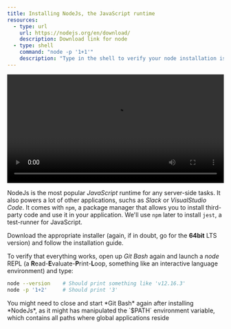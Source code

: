 ```yaml
---
title: Installing NodeJs, the JavaScript runtime
resources:
  - type: url
    url: https://nodejs.org/en/download/
    description: Download link for node
  - type: shell
    command: "node -p '1+1'"
    description: "Type in the shell to verify your node installation is working"
---
```

<video width="100%" controls class="my-2 drop-shadow" src="{% link getting-started/guides/windows-node.mp4 %}"></video>

NodeJs is the most popular *JavaScript* runtime for any server-side tasks. It also powers a lot of other applications, suchs as *Slack* or *VisualStudio Code*. It comes with `npm`, a package manager that allows you to install third-party code and use it in your application. We'll use `npm` later to install `jest`, a test-runner for JavaScript.

Download the appropriate installer (again, if in doubt, go for the **64bit** LTS version) and follow the installation guide.

To verify that everything works, open up *Git Bash* again and launch a *node* REPL (a **R**ead-**E**valuate-**P**rint-**L**oop, something like an interactive language environment) and type:

```bash
node --version    # Should print something like 'v12.16.3'
node -p '1+2'     # Should print '3'
```

<div class="advice small" markdown="1">
You might need to close and start *Git Bash* again after installing *NodeJs*, as it might has manipulated the `$PATH` environment variable, which contains all paths where global applications reside
</div>
